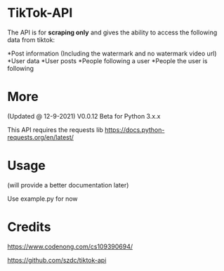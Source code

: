 # TikTok-API
The API is for __scraping only__ and gives the ability to access the following data from tiktok:

*Post information (Including the watermark and no watermark video url)
*User data
*User posts
*People following a user
*People the user is following

# More
(Updated @ 12-9-2021) V0.0.12 Beta for Python 3.x.x

This API requires the requests lib https://docs.python-requests.org/en/latest/

# Usage
(will provide a better documentation later)

Use example.py for now
# Credits
https://www.codenong.com/cs109390694/

https://github.com/szdc/tiktok-api

